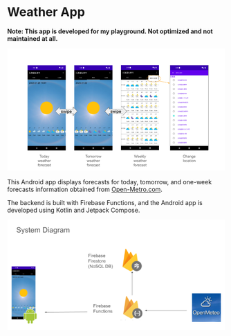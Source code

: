 # Weather App

**Note: This app is developed for my playground. Not optimized and not maintained at all.**

![](./screenshot.png)

This Android app displays forecasts for today, tomorrow, and one-week forecasts information obtained from [Open-Metro.com](https://open-metro.com).

The backend is built with Firebase Functions, and the Android app is developed using Kotlin and Jetpack Compose.


![](./diagram.png)